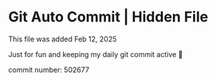 # Git Auto Commit | Hidden File

This file was added Feb 12, 2025

Just for fun and keeping my daily git commit active 🤪

commit number: 502677
